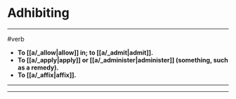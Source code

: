 # Adhibiting
---
#verb
- **To [[a/_allow|allow]] in; to [[a/_admit|admit]].**
- **To [[a/_apply|apply]] or [[a/_administer|administer]] (something, such as a remedy).**
- **To [[a/_affix|affix]].**
---
---
